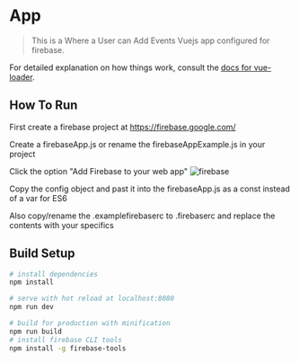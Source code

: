 # App

> This is a Where a User can Add Events Vuejs app configured for firebase.



For detailed explanation on how things work, consult the [docs for vue-loader](http://vuejs.github.io/vue-loader).

## How To Run
First create a firebase project at https://firebase.google.com/

Create a firebaseApp.js or rename the firebaseAppExample.js in your project

Click the option "Add Firebase to your web app"
![firebase](https://user-images.githubusercontent.com/22132921/33520120-8fb50ec8-d782-11e7-935c-98df6c272361.png)

Copy the config object and past it into the firebaseApp.js as a const instead of a var for ES6

Also copy/rename the .examplefirebaserc to .firebaserc and replace the contents with your specifics


## Build Setup

``` bash
# install dependencies
npm install

# serve with hot reload at localhost:8080
npm run dev

# build for production with minification
npm run build
# install firebase CLI tools
npm install -g firebase-tools
```

